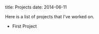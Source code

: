 title: Projects
date: 2014-06-11

Here is a list of projects that I've worked on.

 * First Project
